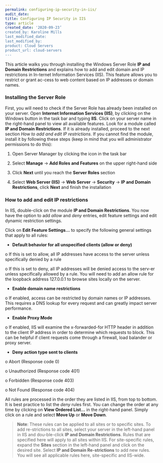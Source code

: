 ```yaml
---
permalink: configuring-ip-security-in-iis/
audit_date:
title: Configuring IP Security in IIS
type: article
created_date: '2020-09-23’
created_by: Karoline Mills
last_modified_date:
last_modified_by:
product: Cloud Servers
product_url: cloud-servers
---
```



This article walks you through installing the Windows Server Role **IP and Domain Restrictions** and explains how to add and edit domain and IP restrictions in In-ternet Information Services (IIS). This feature allows you to restrict or grant ac-cess to web content based on IP addresses or domain names.

### Installing the Server Role

First, you will need to check if the Server Role has already been installed on your server. Open **Internet Information Services (IIS)**, by clicking on the Windows button in the task bar and typing **IIS**. Click on your server name in the right-hand panel to view all available features. Look for a module called **IP and Domain Restrictions**. If it is already installed, proceed to the next section *How to add and edit IP restrictions*. If you cannot find the module, install it by following these steps (keep in mind that you will administrator permissions to do this):

1.	Open Server Manager by clicking the icon in the task bar

2.	Select **Manage** -> **Add Roles and Features** on the upper right-hand side

3.	Click **Next** until you reach the **Server Roles** section

4.	Select **Web Server (IIS)** -> **Web Server** -> **Security** -> **IP and Domain Restrictions**, click **Next** and finish the installation

### How to add and edit IP restrictions

In IIS, double-click on the module **IP and Domain Restrictions**. You now have the option to add *allow* and *deny* entries, edit feature settings and edit dynamic restriction settings.

Click on **Edit Feature Settings…** to specify the following general settings that apply to all rules:

-	**Default behavior for all unspecified clients (allow or deny)**

o	If this is set to allow, all IP addresses have access to the server unless specifically denied by a rule

o	If this is set to deny, all IP addresses will be denied access to the serv-er unless specifically allowed by a rule. You will need to add an allow rule for the loopback address 127.0.0.1 to browse sites locally on the server.

-	**Enable domain name restrictions**

o	If enabled, access can be restricted by domain names or IP addresses. This requires a DNS lookup for every request and can greatly impact server performance.

-	**Enable Proxy Mode**

o	If enabled, IIS will examine the x-forwarded-for HTTP header in addition to the client IP address in order to determine which requests to block. This can be helpful if client requests come through a firewall, load balander or proxy server.

-	**Deny action type sent to clients**

o	Abort (Response code 0)

o	Unauthorized (Response code 401)

o	Forbidden (Response code 403)

o	Not Found (Response code 404)

All rules are processed in the order they are listed in IIS, from top to bottom. It is best practice to list the *deny* rules first. You can change the order at any time by clicking on **View Ordered List…** in the right-hand panel. Simply click on a rule and select **Move Up** or **Move Down**.

>**Note**: These rules can be applied to all sites or to specific sites. To add re-strictions  to all sites, select your server in the left-hand panel in IIS and dou-ble-click **IP and Domain Restrictions**. Rules that are specified here will apply to all sites within IIS. For site-specific rules, expand the **Sites** section in the left-hand panel and click on the desired site. Select **IP and Domain Re-strictions** to add new rules. You will see all applicable rules here, site-specific and IIS-wide.
